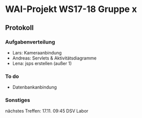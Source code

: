 # WAI-Projekt WS17-18 Gruppe x

## Protokoll

### Aufgabenverteilung
- Lars: Kameraanbindung
- Andreas: Servlets & Aktivitätsdiagramme
- Lena: jsps erstellen (außer 1)

### To do
- Datenbankanbindung

### Sonstiges
nächstes Treffen: 17.11. 09:45 DSV Labor
